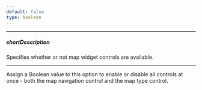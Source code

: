 ```yaml
---
default: false
type: boolean
---
```

---
##### shortDescription
Specifies whether or not map widget controls are available.

---
Assign a Boolean value to this option to enable or disable all controls at once - both the map navigation control and the map type control.
